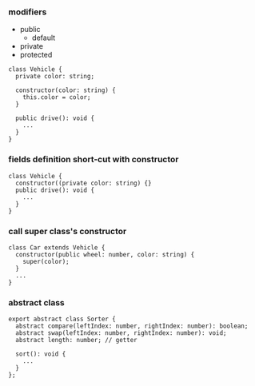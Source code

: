 ### modifiers
  - public
    - default
  - private
  - protected
```
class Vehicle {
  private color: string;

  constructor(color: string) {
    this.color = color;
  }

  public drive(): void {
    ...
  }
}

```

### fields definition short-cut with constructor
```
class Vehicle {
  constructor((private color: string) {}
  public drive(): void {
    ...
  }
}
```

### call super class's constructor
```
class Car extends Vehicle {
  constructor(public wheel: number, color: string) {
    super(color);
  }
  ...
}
```

### abstract class
```
export abstract class Sorter {
  abstract compare(leftIndex: number, rightIndex: number): boolean;
  abstract swap(leftIndex: number, rightIndex: number): void;
  abstract length: number; // getter

  sort(): void {
    ...
  }
};
```